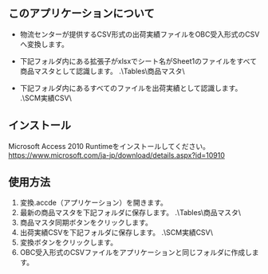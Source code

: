 ## このアプリケーションについて

- 物流センターが提供するCSV形式の出荷実績ファイルをOBC受入形式のCSVへ変換します。 

- 下記フォルダ内にある拡張子がxlsxでシート名がSheet1のファイルをすべて商品マスタとして認識します。
  .\Tables\商品マスタ\

- 下記フォルダ内にあるすべてのファイルを出荷実績として認識します。
  .\SCM実績CSV\
  
## インストール
Microsoft Access 2010 Runtimeをインストールしてください。
https://www.microsoft.com/ja-jp/download/details.aspx?id=10910

## 使用方法

1. 変換.accde（アプリケーション）を開きます。
2. 最新の商品マスタを下記フォルダに保存します。
   .\Tables\商品マスタ\
3. 商品マスタ同期ボタンをクリックします。
4. 出荷実績CSVを下記フォルダに保存します。
   .\SCM実績CSV\
5. 変換ボタンをクリックします。
6. OBC受入形式のCSVファイルをアプリケーションと同じフォルダに作成します。